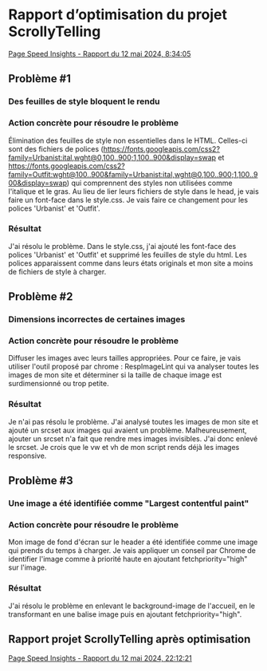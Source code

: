 # Rapport d’optimisation du projet ScrollyTelling

[Page Speed Insights - Rapport du 12 mai 2024, 8:34:05](https://pagespeed.web.dev/analysis/https-justine-tim-momo-com/26thn8tt4k?form_factor=mobile)

## Problème #1

### Des feuilles de style bloquent le rendu

### Action concrète pour résoudre le problème

Élimination des feuilles de style non essentielles dans le HTML. Celles-ci sont des fichiers de polices (https://fonts.googleapis.com/css2?family=Urbanist:ital,wght@0,100..900;1,100..900&display=swap et https://fonts.googleapis.com/css2?family=Outfit:wght@100..900&family=Urbanist:ital,wght@0,100..900;1,100..900&display=swap) qui comprennent des styles non utilisées comme l'italique et le gras. Au lieu de lier leurs fichiers de style dans le head, je vais faire un font-face dans le style.css. Je vais faire ce changement pour les polices 'Urbanist' et 'Outfit'.

### Résultat

J'ai résolu le problème. Dans le style.css, j'ai ajouté les font-face des polices 'Urbanist' et 'Outfit' et supprimé les feuilles de style du html. Les polices apparaissent comme dans leurs états originals et mon site a moins de fichiers de style à charger.

## Problème #2

### Dimensions incorrectes de certaines images

### Action concrète pour résoudre le problème

Diffuser les images avec leurs tailles appropriées. Pour ce faire, je vais utiliser l'outil proposé par chrome : RespImageLint qui va analyser toutes les images de mon site et déterminer si la taille de chaque image est surdimensionné ou trop petite.

### Résultat

Je n'ai pas résolu le problème. J'ai analysé toutes les images de mon site et ajouté un srcset aux images qui avaient un problème. Malheureusement, ajouter un srcset n'a fait que rendre mes images invisibles. J'ai donc enlevé le srcset. Je crois que le vw et vh de mon script rends déjà les images responsive.

## Problème #3

### Une image a été identifiée comme "Largest contentful paint" 

### Action concrète pour résoudre le problème
Mon image de fond d'écran sur le header a été identifiée comme une image qui prends du temps à charger. Je vais appliquer un conseil par Chrome de identifier l'image comme à priorité haute en ajoutant fetchpriority="high" sur l'image.

### Résultat
J'ai résolu le problème en enlevant le background-image de l'accueil, en le transformant en une balise image puis en ajoutant fetchpriority="high".

## Rapport projet ScrollyTelling après optimisation

[Page Speed Insights - Rapport du 12 mai 2024, 22:12:21](https://pagespeed.web.dev/analysis/https-justine-tim-momo-com/tgkgsbi595?form_factor=desktop)